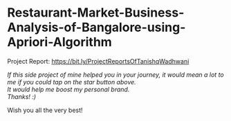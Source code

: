 # Restaurant-Market-Business-Analysis-of-Bangalore-using-Apriori-Algorithm

Project Report: https://bit.ly/ProjectReportsOfTanishqWadhwani<br>

<i>If this side project of mine helped you in your journey, it would mean a lot to me if you could tap on the star button above.<br>
It would help me boost my personal brand.<br>
Thanks! :) </i><br>

Wish you all the very best!
